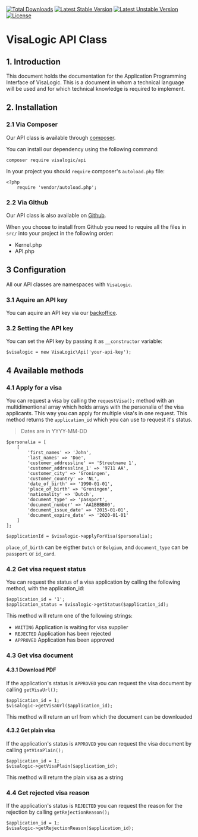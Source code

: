 [![Total Downloads](https://poser.pugx.org/visalogic/api/d/total.svg)](https://packagist.org/packages/visalogic/api)
[![Latest Stable Version](https://poser.pugx.org/visalogic/api/v/stable.svg)](https://packagist.org/packages/visalogic/api)
[![Latest Unstable Version](https://poser.pugx.org/visalogic/api/v/unstable.svg)](https://packagist.org/packages/visalogic/api)
[![License](https://poser.pugx.org/visalogic/api/license.svg)](https://packagist.org/packages/visalogic/api)

# VisaLogic API Class

## 1. Introduction

This document holds the documentation for the Application Programming Interface of VisaLogic. This is a document in whom a technical language will be used and for which technical knowledge is required to implement.

## 2. Installation

### 2.1 Via Composer
Our API class is available through [composer](http://getcomposer.org).

You can install our dependency using the following command:
    
    composer require visalogic/api

In your project you should `require` composer's `autoload.php` file:
    
    <?php
        require 'vendor/autoload.php';

### 2.2 Via Github
Our API class is also available on [Github](http://github.com/visalogic/api).

When you choose to install from Github you need to require all the files in `src/` into your project in the following order:
- Kernel.php
- API.php

## 3 Configuration

All our API classes are namespaces with `VisaLogic`.

### 3.1 Aquire an API key

You can aquire an API key via our [backoffice](backoffice.visalogic.nl).

### 3.2 Setting the API key

You can set the API key by passing it as `__constructor` variable:

    $visalogic = new VisaLogic\Api('your-api-key');

## 4 Available methods

### 4.1 Apply for a visa
You can request a visa by calling the `requestVisa();` method with an multidimentional array which holds arrays with the personalia of the visa applicants. This way you can apply for multiple visa's in one request. This method returns the `application_id` which you can use to request it's status.

> Dates are in YYYY-MM-DD

    $personalia = [
        [
            'first_names' => 'John',
            'last_names' => 'Doe',
            'customer_addressline' => 'Streetname 1',
            'customer_addressline_1' => '9711 AA',
            'customer_city' => 'Groningen',
            'customer_country' => 'NL',
            'date_of_birth' => '1990-01-01',
            'place_of_birth' => 'Groningen',
            'nationality' => 'Dutch',
            'document_type' => 'passport',
            'document_number' => 'AA1BBBB00',
            'document_issue_date' => '2015-01-01',
            'document_expire_date' => '2020-01-01'
        ]
    ];
    
    $applicationId = $visalogic->applyForVisa($personalia);
    
`place_of_birth` can be eigther `Dutch` or `Belgium`, and `document_type` can be `passport` or `id_card`.

### 4.2 Get visa request status

You can request the status of a visa application by calling the following method, with the application_id:

    $application_id = '1';
    $application_status = $visalogic->getStatus($application_id);
    
This method will return one of the following strings:
    
- `WAITING` Application is waiting for visa supplier
- `REJECTED` Application has been rejected
- `APPROVED` Application has been approved

### 4.3 Get visa document

#### 4.3.1 Download PDF
If the application's status is `APPROVED` you can request the visa document by calling `getVisaUrl();`

    $application_id = 1;
    $visalogic->getVisaUrl($application_id);

This method will return an url from which the document can be downloaded

#### 4.3.2 Get plain visa

If the application's status is `APPROVED` you can request the visa document by calling `getVisaPlain();`

    $application_id = 1;
    $visalogic->getVisaPlain($application_id);

This method will return the plain visa as a string

### 4.4 Get rejected visa reason

If the application's status is `REJECTED` you can request the reason for the rejection by calling `getRejectionReason();`

    $application_id = 1;
    $visalogic->getRejectionReason($application_id);
    

